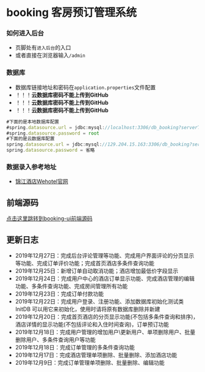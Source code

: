 ﻿# booking 客房预订管理系统

### 如何进入后台
- 页脚处有`进入后台`的入口
- 或者直接在浏览器输入`/admin`

### 数据库
- 数据库链接地址和密码在`application.properties`文件配置
- ！！！**云数据库密码不能上传到GitHub**
- ！！！**云数据库密码不能上传到GitHub**
- ！！！**云数据库密码不能上传到GitHub**
```javascript
#下面的是本地数据库配置
#spring.datasource.url = jdbc:mysql://localhost:3306/db_booking?serverTimezone=Asia/Shanghai&characterEncoding=utf-8
#spring.datasource.password = root
#下面的是云数据库配置
spring.datasource.url = jdbc:mysql://129.204.15.163:3306/db_booking?serverTimezone=Asia/Shanghai&characterEncoding=utf-8
spring.datasource.password = 省略
```

### 数据录入参考地址
- [锦江酒店Wehotel官网](https://hotel.bestwehotel.com/HotelSearch/)

## 前端源码
[点击这里跳转到booking-ui前端源码](https://github.com/WenjieZhengJerry/booking-ui)

## 更新日志
- 2019年12月27日：完成后台评论管理等功能、完成用户界面评论的分页显示等功能、完成订单评价功能；完成首页酒店多条件查询功能
- 2019年12月25日：新增订单自动取消功能；酒店增加最低价字段显示
- 2019年12月24日：完成用户中心的酒店订单显示功能、完成酒店管理的编辑功能、多条件查询功能、完成房间管理所有功能
- 2019年12月23日：完成订单付款功能
- 2019年12月22日：完成用户登录、注册功能、添加数据库初始化测试类 InitDB 可以用它来初始化，使用时请将原有数据库删除并新建
- 2019年12月20日：完成首页酒店的分页显示功能(不包括多条件查询和排序)，酒店详情的显示功能(不包括评论和入住时间查询)，订单预订功能
- 2019年12月18日：完成用户管理的增加用户\更新用户、单项删除用户、批量删除用户、多条件查询用户等功能
- 2019年12月18日：完成订单管理的多条件查询功能
- 2019年12月17日：完成酒店管理单项删除、批量删除、添加酒店功能
- 2019年12月9日：完成订单管理单项删除、批量删除、编辑功能
